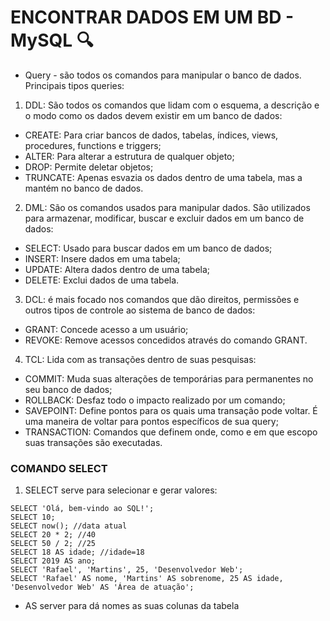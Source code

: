 # ENCONTRAR DADOS EM UM BD - MySQL :mag:

- Query - são todos os comandos para manipular o banco de dados. Principais tipos queries:

1. DDL: São todos os comandos que lidam com o esquema, a descrição e o modo como os dados devem existir em um banco de dados:
  
- CREATE: Para criar bancos de dados, tabelas, índices, views, procedures, functions e triggers;
- ALTER: Para alterar a estrutura de qualquer objeto;
- DROP: Permite deletar objetos;
- TRUNCATE: Apenas esvazia os dados dentro de uma tabela, mas a mantém no banco de dados.

2. DML: São os comandos usados para manipular dados. São utilizados para armazenar, modificar, buscar e excluir dados em um banco de dados:

- SELECT: Usado para buscar dados em um banco de dados;
- INSERT: Insere dados em uma tabela;
- UPDATE: Altera dados dentro de uma tabela;
- DELETE: Exclui dados de uma tabela.

3. DCL: é mais focado nos comandos que dão direitos, permissões e outros tipos de controle ao sistema de banco de dados:

- GRANT: Concede acesso a um usuário;
- REVOKE: Remove acessos concedidos através do comando GRANT.

4. TCL: Lida com as transações dentro de suas pesquisas:

- COMMIT: Muda suas alterações de temporárias para permanentes no seu banco de dados;
- ROLLBACK: Desfaz todo o impacto realizado por um comando;
- SAVEPOINT: Define pontos para os quais uma transação pode voltar. É uma maneira de voltar para pontos específicos de sua query;
- TRANSACTION: Comandos que definem onde, como e em que escopo suas transações são executadas.

### COMANDO SELECT

1. SELECT serve para selecionar e gerar valores:

```
SELECT 'Olá, bem-vindo ao SQL!';
SELECT 10;
SELECT now(); //data atual
SELECT 20 * 2; //40
SELECT 50 / 2; //25
SELECT 18 AS idade; //idade=18
SELECT 2019 AS ano;
SELECT 'Rafael', 'Martins', 25, 'Desenvolvedor Web';
SELECT 'Rafael' AS nome, 'Martins' AS sobrenome, 25 AS idade, 'Desenvolvedor Web' AS 'Área de atuação';
```
- AS server para dá nomes as suas colunas da tabela

